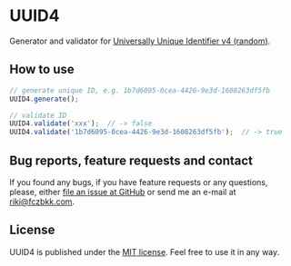 # UUID4

Generator and validator for [Universally Unique Identifier v4 (random)](http://en.wikipedia.org/wiki/Universally_unique_identifier#Version_4_.28random.29).

## How to use

```javascript
// generate unique ID, e.g. 1b7d6095-0cea-4426-9e3d-1608263df5fb
UUID4.generate();

// validate ID
UUID4.validate('xxx');  // -> false
UUID4.validate('1b7d6095-0cea-4426-9e3d-1608263df5fb');  // -> true

```

## Bug reports, feature requests and contact

If you found any bugs, if you have feature requests or any questions, please, either [file an issue at GitHub](https://github.com/fczbkk/uuid4/issues) or send me an e-mail at [riki@fczbkk.com](mailto:riki@fczbkk.com).

## License

UUID4 is published under the [MIT license](https://github.com/fczbkk/uuid4/blob/master/LICENSE). Feel free to use it in any way.
